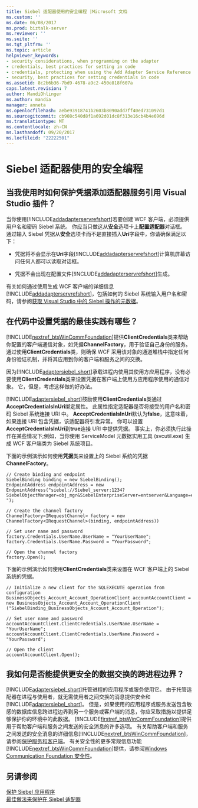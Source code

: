 ```yaml
---
title: Siebel 适配器使用的安全编程 |Microsoft 文档
ms.custom: ''
ms.date: 06/08/2017
ms.prod: biztalk-server
ms.reviewer: ''
ms.suite: ''
ms.tgt_pltfrm: ''
ms.topic: article
helpviewer_keywords:
- security considerations, when programming on the adapter
- credentials, best practices for setting in code
- credentials, protecting when using the Add Adapter Service Reference Visual Studio Plug-in
- security, best practices for setting credentials in code
ms.assetid: 8c2b6b36-7bd9-4678-a9c2-450e818f607a
caps.latest.revision: 7
author: MandiOhlinger
ms.author: mandia
manager: anneta
ms.openlocfilehash: aebe93918741b2603b8090add7ff40ed731097d1
ms.sourcegitcommit: cb908c540d8f1a692d01dc8f313e16cb4b4e696d
ms.translationtype: MT
ms.contentlocale: zh-CN
ms.lasthandoff: 09/20/2017
ms.locfileid: "22222501"
---
```

# <a name="secure-programming-with-the-siebel-adapter"></a>Siebel 适配器使用的安全编程
## <a name="how-do-i-protect-credentials-when-i-use-the-add-adapter-service-reference-visual-studio-plug-in"></a>当我使用时如何保护凭据添加适配器服务引用 Visual Studio 插件？  
 当你使用[!INCLUDE[addadapterservrefshort](../../includes/addadapterservrefshort-md.md)]若要创建 WCF 客户端，必须提供用户名和密码 Siebel 系统。 你应当只做这从**安全**选项卡上**配置适配器**对话框。 通过输入 Siebel 凭据从**安全**选项卡而不是直接插入**Uri**字段中，你请确保满足以下：  
  
-   凭据将不会显示在**Uri**字段[!INCLUDE[addadapterservrefshort](../../includes/addadapterservrefshort-md.md)]计算机屏幕访问任何人都可以读取对话框。  
  
-   凭据不会出现在配置文件[!INCLUDE[addadapterservrefshort](../../includes/addadapterservrefshort-md.md)]生成。  
  
 有关如何通过使用生成 WCF 客户端的详细信息[!INCLUDE[addadapterservrefshort](../../includes/addadapterservrefshort-md.md)]，包括如何的 Siebel 系统输入用户名和密码，请参阅[获取 Visual Studio 中的 Siebel 操作的元数据](../../adapters-and-accelerators/adapter-siebel/get-metadata-for-siebel-operations-in-visual-studio.md)。  
  
## <a name="what-are-best-practices-for-setting-credentials-in-code"></a>在代码中设置凭据的最佳实践有哪些？  
 [!INCLUDE[nextref_btsWinCommFoundation](../../includes/nextref-btswincommfoundation-md.md)]提供**ClientCredentials**类来帮助你配置的客户端通信对象，如凭据**ChannelFactory**，用于验证自己身份的服务。 通过使用**ClientCredentials**类，则确保 WCF 采用该对象的通道堆栈中指定任何身份验证机制，并将其应用到你的客户端和服务之间的交换。  
  
 因为[!INCLUDE[adaptersiebel_short](../../includes/adaptersiebel-short-md.md)]承载进程内使用其使用方应用程序，没有必要使用**ClientCredentials**类来设置凭据在客户端上使用方应用程序使用的通信对象。 它，但是，考虑这样做的好办法。  
  
 [!INCLUDE[adaptersiebel_short](../../includes/adaptersiebel-short-md.md)]鼓励使用**ClientCredentials**类通过**AcceptCredentialsInUri**绑定属性。 此属性指定适配器是否将接受的用户名和密码 Siebel 系统连接 URI 中。 **AcceptCredentialsInUri**默认为**false**，这意味着，如果连接 URI 包含凭据，该适配器将引发异常。 你可以设置**AcceptCredentialsInUri**到**true**连接 URI 中提供凭据。 事实上，你必须执行此操作在某些情况下;例如，当你使用 ServiceModel 元数据实用工具 (svcutil.exe) 生成 WCF 客户端类为 Siebel 系统项目。  
  
 下面的示例演示如何使用**凭据**类来设置上的 Siebel 系统的凭据**ChannelFactory**。  
  
```  
// Create binding and endpoint  
SiebelBinding binding = new SiebelBinding();  
EndpointAddress endpointAddress = new EndpointAddress("siebel://Siebel_server:1234?SiebelObjectManager=obj_mgr&SiebelEnterpriseServer=entserver&Language=enu ");  
  
// Create the channel factory   
ChannelFactory<IRequestChannel> factory = new ChannelFactory<IRequestChannel>(binding, endpointAddress))  
  
// Set user name and password  
factory.Credentials.UserName.UserName = "YourUserName";  
factory.Credentials.UserName.Password = "YourPassword";  
  
// Open the channel factory  
factory.Open();  
```  
  
 下面的示例演示如何使用**ClientCredentials**类来设置在 WCF 客户端上的 Siebel 系统的凭据。  
  
```  
// Initialize a new client for the SQLEXECUTE operation from configuration   
BusinessObjects_Account_Account_OperationClient accountAccountClient = new BusinessObjects_Account_Account_OperationClient ("SiebelBinding_BusinessObjects_Account_Account_Operation");  
  
// Set user name and password  
accountAccountClient.ClientCredentials.UserName.UserName = "YourUserName";  
accountAccountClient.ClientCredentials.UserName.Password = "YourPassword";  
  
// Open the client  
accountAccountClient.Open();  
```  
  
## <a name="how-can-i-provide-for-more-secure-data-exchange-across-process-boundaries"></a>我如何是否能提供更安全的数据交换的跨进程边界？  
 [!INCLUDE[adaptersiebel_short](../../includes/adaptersiebel-short-md.md)]托管进程的应用程序或服务使用它。 由于托管适配器在进程与使用者，就无需使用者之间交换的消息提供安全和[!INCLUDE[adaptersiebel_short](../../includes/adaptersiebel-short-md.md)]。 但是，如果使用的应用程序或服务发送包含敏感的数据库信息跨进程边界到另一个服务或客户端的消息，你应采取措施以提供足够保护你的环境中的此数据。 [!INCLUDE[firstref_btsWinCommFoundation](../../includes/firstref-btswincommfoundation-md.md)]提供用于帮助客户端和服务之间发送的安全消息的许多选项。 有关帮助客户端和服务之间发送的安全消息的详细信息[!INCLUDE[nextref_btsWinCommFoundation](../../includes/nextref-btswincommfoundation-md.md)]，请参阅[保护服务和客户端](https://msdn.microsoft.com/library/ms734736.aspx)。 有关安全性的更多常规信息功能[!INCLUDE[nextref_btsWinCommFoundation](../../includes/nextref-btswincommfoundation-md.md)]提供，请参阅[Windows Communication Foundation 安全性](https://msdn.microsoft.com/library/ms732362.aspx)。
  
## <a name="see-also"></a>另请参阅  
 [保护 Siebel 应用程序](../../adapters-and-accelerators/adapter-siebel/secure-your-siebel-applications.md)  
[最佳做法来保护在 Siebel 适配器](../../adapters-and-accelerators/adapter-siebel/best-practices-to-secure-the-siebel-adapter.md)